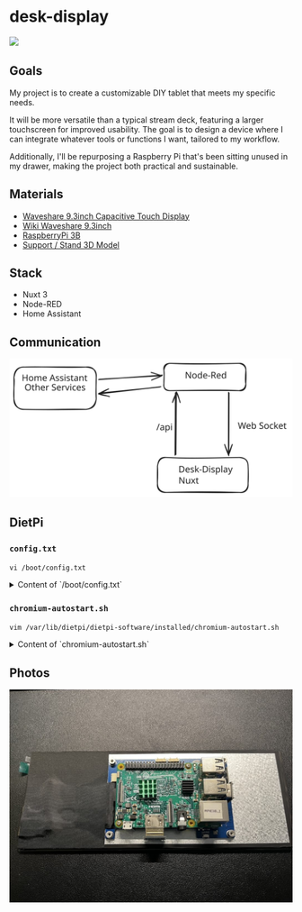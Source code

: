 # desk-display

<img src="https://m.media-amazon.com/images/I/615R1XOqbkL._AC_SL1500_.jpg" height="400px">

## Goals

My project is to create a customizable DIY tablet that meets my specific needs. 

It will be more versatile than a typical stream deck, featuring a larger touchscreen for improved usability. The goal is to design a device where I can integrate whatever tools or functions I want, tailored to my workflow.

Additionally, I'll be repurposing a Raspberry Pi that's been sitting unused in my drawer, making the project both practical and sustainable.

## Materials

- [Waveshare 9.3inch Capacitive Touch Display](https://www.waveshare.com/product/raspberry-pi/displays/lcd-oled/9.3inch-1600x600-lcd.htm)
- [Wiki Waveshare 9.3inch](https://www.waveshare.com/wiki/9.3inch_1600x600_LCD#Resource)
- [RaspberryPi 3B](https://www.raspberrypi.com/products/raspberry-pi-3-model-b/)
- [Support / Stand 3D Model](https://www.thingiverse.com/thing:6439195)


## Stack

- Nuxt 3
- Node-RED
- Home Assistant

## Communication

![comm-schema.svg](docs/comm-schema.svg)

## DietPi

### `config.txt`

```shell
vi /boot/config.txt
```

<details>
<summary>Content of `/boot/config.txt`</summary>

```text
# Docs: https://www.raspberrypi.com/documentation/computers/config_txt.html
# Overlays: https://github.com/raspberrypi/firmware/blob/master/boot/overlays/README

#-------Display---------
# Max allocated framebuffers: Set to "0" in headless mode to reduce memory usage
# - Defaults to "2" on RPi4 and "1" on earlier RPi models
#max_framebuffers=0

# If you get no picture, set the following to "1" to apply most compatible HDMI settings.
#hdmi_safe=1

# Uncomment to adjust the HDMI signal strength if you have interferences, blanking, or no display.
# - Ranges from "0" to "11", use values above "7" only if required, e.g. with very long HDMI cable.
# - Default on first RPi1 A/B is "2", else "5", on RPi4 this setting is ignored.
#config_hdmi_boost=5

# Uncomment if HDMI display is not detected and composite is being outputted.
#hdmi_force_hotplug=1

# Uncomment to disable HDMI even if plugged, e.g. to force composite output.
#hdmi_ignore_hotplug=1

# Uncomment to force a console size. By default it will be display's size minus overscan.
#framebuffer_width=1600
#framebuffer_height=600

# Uncomment to enable SDTV/composite output on RPi4. This has no effect on previous RPi models.
#enable_tvout=0
# SDTV mode
#sdtv_mode=0

# Uncomment to force a specific HDMI mode (this will force VGA).
hdmi_group=2
hdmi_mode=87
hdmi_cvt=1600 600 60 6 0 0 0

# Uncomment to force an HDMI mode rather than DVI. This enables HDMI audio in DMT modes.
hdmi_drive=2

# Set "hdmi_blanking=1" to allow the display going into standby after 10 minutes without input.
# With default value "0", the display shows a blank screen instead, but will not go into standby.
# NB: Some legacy OpenMAX applications (OMXPlayer) cannot wake screens from real standby.
hdmi_blanking=1

# Set to "1" if your display has a black border of unused pixels visible.
disable_overscan=1

# Uncomment the following to adjust overscan.
# Use positive numbers if console goes off screen, and negative if there is too much border.
#overscan_left=16
#overscan_right=16
#overscan_top=16
#overscan_bottom=16

# Rotation
display_hdmi_rotate=0
#lcd_rotate=0

#-------RPi camera module-------
#start_x=1
#disable_camera_led=1

#-------GPU memory splits-------
gpu_mem_256=76
gpu_mem_512=256
gpu_mem_1024=256

#-------Boot splash screen------
disable_splash=1

#-------Onboard sound-----------
dtparam=audio=on

#-------I2C-------------
#dtparam=i2c_arm=on
#dtparam=i2c_arm_baudrate=100000

#-------SPI-------------
dtparam=spi=on

#-------Serial/UART-----
# NB: "enable_uart=1" will enforce "core_freq=250" on RPi models with onboard WiFi.
enable_uart=0

#-------SD card HPD-----
# Comment to enable SD card hot-plug detection, while booting via USB or network.
# NB: This causes constant CPU load and kernel errors when no SD card is inserted.
dtparam=sd_poll_once

#-------Overclock-------
temp_limit=75
initial_turbo=20

#over_voltage=0
#arm_freq=1200
#core_freq=400
#sdram_freq=450

#over_voltage_min=0
#arm_freq_min=300
#core_freq_min=250
#sdram_freq_min=400
arm_64bit=1

max_usb_current=1

overscan_left=0
overscan_right=0
overscan_top=0
overscan_bottom=0
```
</details>

### `chromium-autostart.sh`

```shell
vim /var/lib/dietpi/dietpi-software/installed/chromium-autostart.sh
```

<details>
<summary>Content of `chromium-autostart.sh`</summary>

```text
#!/bin/bash
# Autostart script for kiosk mode, based on @AYapejian: https://github.com/MichaIng/DietPi/issues/1737#issue-318697621

# Resolution to use for kiosk mode, should ideally match current system resolution
RES_X=$(sed -n '/^[[:blank:]]*SOFTWARE_CHROMIUM_RES_X=/{s/^[^=]*=//p;q}' /boot/dietpi.txt)
RES_Y=$(sed -n '/^[[:blank:]]*SOFTWARE_CHROMIUM_RES_Y=/{s/^[^=]*=//p;q}' /boot/dietpi.txt)

# Command line switches: https://peter.sh/experiments/chromium-command-line-switches/
# - Review and add custom flags in: /etc/chromium.d

# If you want tablet mode, uncomment the next line.
#CHROMIUM_OPTS="$CHROMIUM_OPTS --force-tablet-mode --tablet-ui"

CHROMIUM_OPTS=(
  --kiosk  # Mode kiosque plein écran
  --window-size=1600,600  # Taille de la fenêtre adaptée à votre écran
  --window-position=0,0  # Position de la fenêtre à l'origine
  --noerrdialogs  # Désactiver les boîtes de dialogue d'erreur
  --disable-translate  # Désactiver la traduction
  --disable-infobars  # Supprimer les infobars
  --disable-features=TranslateUI  # Désactiver les fonctionnalités inutiles
  --disable-pinch  # Désactiver le zoom tactile (inutile sur un kiosque)
  --overscroll-history-navigation=0  # Désactiver la navigation par overscroll
  --no-first-run  # Ignorer la configuration initiale
  --disable-notifications  # Désactiver les notifications
  --disable-crash-reporter  # Désactiver les rapports de crash
  --disable-domain-reliability  # Désactiver les rapports de fiabilité
  --disable-renderer-backgrounding  # Forcer les processus de rendu à rester actifs
  --disable-component-update  # Désactiver les mises à jour automatiques des composants
  --disable-sync  # Désactiver la synchronisation
  --disable-default-apps  # Désactiver les applications par défaut
  --disable-extensions  # Désactiver les extensions (souvent inutiles en mode kiosque)
  --disable-logging  # Réduire la verbosité des logs
  --disable-hang-monitor  # Éviter les alertes de processus bloqués
  --no-crash-upload
  --disable-breakpad
  --incognito
  --fast
  --fast-start
  --disk-cache-dir=/dev/null
  --disk-cache-size=1
  --password-store=basic
  --start-fullscreen
  --hide-scrollbars
  --ignore-gpu-blocklist  # Activer l'accélération GPU même si elle est bloquée par Chromium
  --enable-unsafe-webgpu  # Activer WebGPU pour une meilleure performance graphique
  --use-gl=egl
  --disable-gpu-compositing  # Désactiver la composition GPU si elle est instable
  --enable-gpu-rasterization  # Activer la rasterisation GPU pour les images
  --enable-smooth-scrolling  # Activer le défilement fluide
  --enable-gpu
  --force-tablet-mode
  --tablet-ui
)

# Home page
URL=$(sed -n '/^[[:blank:]]*SOFTWARE_CHROMIUM_AUTOSTART_URL=/{s/^[^=]*=//p;q}' /boot/dietpi.txt)

# RPi or Debian Chromium package
FP_CHROMIUM=$(command -v chromium-browser)
[ "$FP_CHROMIUM" ] || FP_CHROMIUM=$(command -v chromium)

# Use "startx" as non-root user to get required permissions via systemd-logind
STARTX='xinit'
[ "$USER" = 'root' ] || STARTX='startx'

exec "$STARTX" "$FP_CHROMIUM" ${CHROMIUM_OPTS[@]} "${URL:-https://dietpi.com/}" -- -nocursor
```
</details>

## Photos

![IMG_8459.JPG](docs/photos/IMG_8459.JPG)
